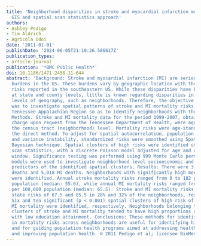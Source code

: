 ```yaml
---
title: 'Neighborhood disparities in stroke and myocardial infarction mortality: A
  GIS and spatial scan statistics approach'
authors:
- Ashley Pedigo
- Tim Aldrich
- Agricola Odoi
date: '2011-01-01'
publishDate: '2024-06-05T21:10:26.586617Z'
publication_types:
- article-journal
publication: '*BMC Public Health*'
doi: 10.1186/1471-2458-11-644
abstract: 'Background: Stroke and myocardial infarction (MI) are serious public health
  burdens in the US. These burdens vary by geographic location with the highest mortality
  risks reported in the southeastern US. While these disparities have been investigated
  at state and county levels, little is known regarding disparities in risk at lower
  levels of geography, such as neighborhoods. Therefore, the objective of this study
  was to investigate spatial patterns of stroke and MI mortality risks in the East
  Tennessee Appalachian Region so as to identify neighborhoods with the highest risks.
  Methods. Stroke and MI mortality data for the period 1999-2007, obtained free of
  charge upon request from the Tennessee Department of Health, were aggregated to
  the census tract (neighborhood) level. Mortality risks were age-standardized by
  the direct method. To adjust for spatial autocorrelation, population heterogeneity,
  and variance instability, standardized risks were smoothed using Spatial Empirical
  Bayesian technique. Spatial clusters of high risks were identified using spatial
  scan statistics, with a discrete Poisson model adjusted for age and using a 5% scanning
  window. Significance testing was performed using 999 Monte Carlo permutations. Logistic
  models were used to investigate neighborhood level socioeconomic and demographic
  predictors of the identified spatial clusters. Results: There were 3,824 stroke
  deaths and 5,018 MI deaths. Neighborhoods with significantly high mortality risks
  were identified. Annual stroke mortality risks ranged from 0 to 182 per 100,000
  population (median: 55.6), while annual MI mortality risks ranged from 0 to 243
  per 100,000 population (median: 65.5). Stroke and MI mortality risks exceeded the
  state risks of 67.5 and 85.5 in 28% and 32% of the neighborhoods, respectively.
  Six and ten significant (p < 0.001) spatial clusters of high risk of stroke and
  MI mortality were identified, respectively. Neighborhoods belonging to high risk
  clusters of stroke and MI mortality tended to have high proportions of the population
  with low education attainment. Conclusions: These methods for identifying disparities
  in mortality risks across neighborhoods are useful for identifying high risk communities
  and for guiding population health programs aimed at addressing health disparities
  and improving population health. © 2011 Pedigo et al; licensee BioMed Central Ltd.'
---
```

